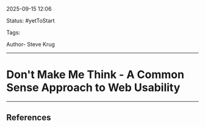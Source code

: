 
2025-09-15 12:06

Status: #yetToStart 

Tags:

Author- Steve Krug

---
# Don't Make Me Think - A Common Sense Approach to Web Usability




---
## References